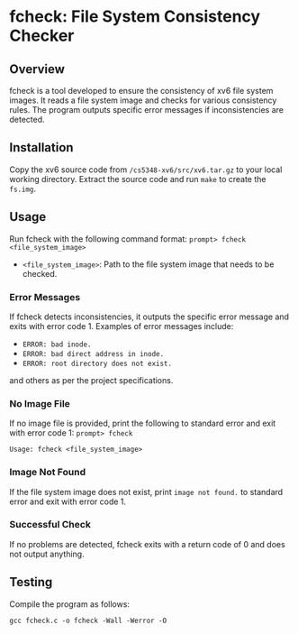 # fcheck: File System Consistency Checker

## Overview

fcheck is a tool developed to ensure the consistency of xv6 file system images. It reads a file system image and checks for various consistency rules. The program outputs specific error messages if inconsistencies are detected.

## Installation

Copy the xv6 source code from `/cs5348-xv6/src/xv6.tar.gz` to your local working directory. Extract the source code and run `make` to create the `fs.img`.

## Usage

Run fcheck with the following command format:
`prompt> fcheck <file_system_image>`


- `<file_system_image>`: Path to the file system image that needs to be checked.

### Error Messages

If fcheck detects inconsistencies, it outputs the specific error message and exits with error code 1. Examples of error messages include:

- `ERROR: bad inode.`
- `ERROR: bad direct address in inode.`
- `ERROR: root directory does not exist.`

and others as per the project specifications.

### No Image File

If no image file is provided, print the following to standard error and exit with error code 1:
`prompt> fcheck`

`Usage: fcheck <file_system_image>`


### Image Not Found

If the file system image does not exist, print `image not found.` to standard error and exit with error code 1.

### Successful Check

If no problems are detected, fcheck exits with a return code of 0 and does not output anything.

## Testing

Compile the program as follows:

`gcc fcheck.c -o fcheck -Wall -Werror -O`
